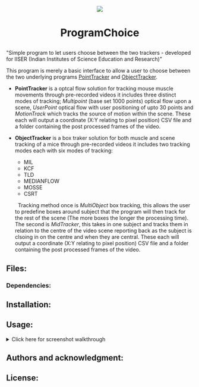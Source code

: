 
 <p align="center">
  <img src="http://richardsondaniel.co.uk/KidsApp/img/english/animals/mouse.png"/>
</p>


#  <p align="center"> ProgramChoice</p>
"Simple program to let users choose between the two trackers -  developed for IISER (Indian Institutes of Science Education and Research)"

This program is merely a basic interface to allow a user to choose between the two underlying programs [PointTracker](https://github.com/RichardsonDaniel/PointTracker) and [ObjectTracker](https://github.com/RichardsonDaniel/ObjectTracker).

 -  **PointTracker** is a optcal flow solution for tracking mouse muscle movements through pre-recorded videos it includes three distinct modes of tracking; *Multipoint* (base set 1000 points) optical flow upon a scene, *UserPoint* optical flow with user positioning of upto 30 points and *MotionTrack* which tracks the source of motion within the scene. These each will output a coordinate (X:Y relating to pixel position) CSV file and a folder containing the post processed frames of the video.
 
 - **ObjectTracker** is a box traker solution for both muscle and scene tracking of a mice through pre-recorded videos it includes two tracking modes each with six modes of tracking:
 	 &nbsp;
	 - MIL
	 - KCF
	 - TLD
	 - MEDIANFLOW
	 - MOSSE
	 - CSRT
	 
	 &nbsp;
Tracking method once is *MultiObject* box tracking, this allows the user to predefine boxes around subject that the program will then track for the rest of the scene (The more boxes the longer the processing time). The second is *MidTracker*, this takes in one subject and tracks them in relation to the centre of the video scene reporting back as the subject is clsoing in on the centre and when they are central. These each will output a coordinate (X:Y relating to pixel position) CSV file and a folder containing the post processed frames of the video.

## Files:

### Dependencies: 


## Installation:


## Usage:

<details><summary>Click here for screenshot walkthrough</summary>
<p>

 <p align="center">
  <img src="http://richardsondaniel.co.uk/EggDrop/TrackerScreenshots/1.PNG"/>
</p>
TEST
 <p align="center">
  <img src="http://richardsondaniel.co.uk/EggDrop/TrackerScreenshots/2.PNG"/>
</p>
TEST
 <p align="center">
  <img src="http://richardsondaniel.co.uk/EggDrop/TrackerScreenshots/3.PNG"/>
</p>

### POINT TRACKER:

 <p align="center">
  <img src="http://richardsondaniel.co.uk/EggDrop/TrackerScreenshots/point/p1.PNG"/>
</p>

 <p align="center">
  <img src="http://richardsondaniel.co.uk/EggDrop/TrackerScreenshots/point/p2.PNG"/>
</p>

 <p align="center">
  <img src="http://richardsondaniel.co.uk/EggDrop/TrackerScreenshots/point/p3Motion.PNG"/>
</p>

 <p align="center">
  <img src="http://richardsondaniel.co.uk/EggDrop/TrackerScreenshots/point/p3Multipoint.PNG"/>
</p>

 <p align="center">
  <img src="http://richardsondaniel.co.uk/EggDrop/TrackerScreenshots/point/p3Usepoint.PNG"/>
</p>

### OBJECT TRACKER:

 <p align="center">
  <img src="http://richardsondaniel.co.uk/EggDrop/TrackerScreenshots/object/o1.PNG"/>
</p>

 <p align="center">
  <img src="http://richardsondaniel.co.uk/EggDrop/TrackerScreenshots/object/o2.PNG"/>
</p>

 <p align="center">
  <img src="http://richardsondaniel.co.uk/EggDrop/TrackerScreenshots/object/o3.PNG"/>
</p>

 <p align="center">
  <img src="http://richardsondaniel.co.uk/EggDrop/TrackerScreenshots/object/o4Multi.PNG"/>
</p>

 <p align="center">
  <img src="http://richardsondaniel.co.uk/EggDrop/TrackerScreenshots/object/o4Multidrag.PNG"/>
</p>

 <p align="center">
  <img src="http://richardsondaniel.co.uk/EggDrop/TrackerScreenshots/object/o4Multirunning.PNG"/>
</p>

 <p align="center">
  <img src="http://richardsondaniel.co.uk/EggDrop/TrackerScreenshots/object/o4Middrag.PNG"/>
</p>

 <p align="center">
  <img src="http://richardsondaniel.co.uk/EggDrop/TrackerScreenshots/object/o4Midrunning.PNG"/>
</p>

</p>
</details>

## Authors and acknowledgment:

## License:
